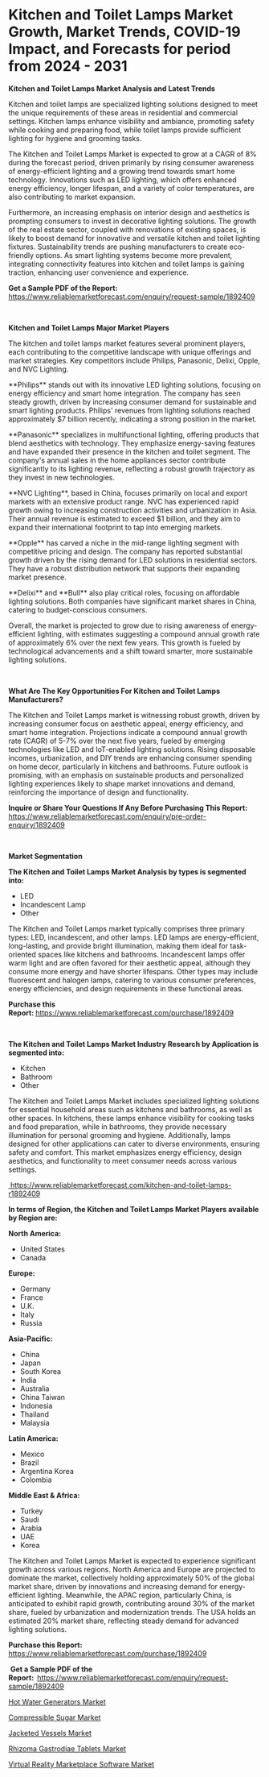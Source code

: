 <p><h1>Kitchen and Toilet Lamps Market Growth, Market Trends, COVID-19 Impact, and Forecasts for period from 2024 - 2031</h1></p><p><strong>Kitchen and Toilet Lamps Market Analysis and Latest Trends</strong></p>
<p><p>Kitchen and toilet lamps are specialized lighting solutions designed to meet the unique requirements of these areas in residential and commercial settings. Kitchen lamps enhance visibility and ambiance, promoting safety while cooking and preparing food, while toilet lamps provide sufficient lighting for hygiene and grooming tasks. </p><p>The Kitchen and Toilet Lamps Market is expected to grow at a CAGR of 8% during the forecast period, driven primarily by rising consumer awareness of energy-efficient lighting and a growing trend towards smart home technology. Innovations such as LED lighting, which offers enhanced energy efficiency, longer lifespan, and a variety of color temperatures, are also contributing to market expansion. </p><p>Furthermore, an increasing emphasis on interior design and aesthetics is prompting consumers to invest in decorative lighting solutions. The growth of the real estate sector, coupled with renovations of existing spaces, is likely to boost demand for innovative and versatile kitchen and toilet lighting fixtures. Sustainability trends are pushing manufacturers to create eco-friendly options. As smart lighting systems become more prevalent, integrating connectivity features into kitchen and toilet lamps is gaining traction, enhancing user convenience and experience.</p></p>
<p><strong>Get a Sample PDF of the Report:&nbsp;</strong> <a href="https://www.reliablemarketforecast.com/enquiry/request-sample/1892409?utm_campaign=1108&utm_medium=2&utm_source=Github&utm_content=ia&utm_term=24102024&utm_id=kitchen-and-toilet-lamps">https://www.reliablemarketforecast.com/enquiry/request-sample/1892409</a></p>
<p>&nbsp;</p>
<p><strong>Kitchen and Toilet Lamps Major Market Players</strong></p>
<p><p>The kitchen and toilet lamps market features several prominent players, each contributing to the competitive landscape with unique offerings and market strategies. Key competitors include Philips, Panasonic, Delixi, Opple, and NVC Lighting.</p><p>**Philips** stands out with its innovative LED lighting solutions, focusing on energy efficiency and smart home integration. The company has seen steady growth, driven by increasing consumer demand for sustainable and smart lighting products. Philips' revenues from lighting solutions reached approximately $7 billion recently, indicating a strong position in the market.</p><p>**Panasonic** specializes in multifunctional lighting, offering products that blend aesthetics with technology. They emphasize energy-saving features and have expanded their presence in the kitchen and toilet segment. The company's annual sales in the home appliances sector contribute significantly to its lighting revenue, reflecting a robust growth trajectory as they invest in new technologies.</p><p>**NVC Lighting**, based in China, focuses primarily on local and export markets with an extensive product range. NVC has experienced rapid growth owing to increasing construction activities and urbanization in Asia. Their annual revenue is estimated to exceed $1 billion, and they aim to expand their international footprint to tap into emerging markets.</p><p>**Opple** has carved a niche in the mid-range lighting segment with competitive pricing and design. The company has reported substantial growth driven by the rising demand for LED solutions in residential sectors. They have a robust distribution network that supports their expanding market presence.</p><p>**Delixi** and **Bull** also play critical roles, focusing on affordable lighting solutions. Both companies have significant market shares in China, catering to budget-conscious consumers.</p><p>Overall, the market is projected to grow due to rising awareness of energy-efficient lighting, with estimates suggesting a compound annual growth rate of approximately 6% over the next few years. This growth is fueled by technological advancements and a shift toward smarter, more sustainable lighting solutions.</p></p>
<p>&nbsp;</p>
<p><strong>What Are The Key Opportunities For Kitchen and Toilet Lamps Manufacturers?</strong></p>
<p><p>The Kitchen and Toilet Lamps market is witnessing robust growth, driven by increasing consumer focus on aesthetic appeal, energy efficiency, and smart home integration. Projections indicate a compound annual growth rate (CAGR) of 5-7% over the next five years, fueled by emerging technologies like LED and IoT-enabled lighting solutions. Rising disposable incomes, urbanization, and DIY trends are enhancing consumer spending on home decor, particularly in kitchens and bathrooms. Future outlook is promising, with an emphasis on sustainable products and personalized lighting experiences likely to shape market innovations and demand, reinforcing the importance of design and functionality.</p></p>
<p><strong>Inquire or Share Your Questions If Any Before Purchasing This Report:</strong> <a href="https://www.reliablemarketforecast.com/enquiry/pre-order-enquiry/1892409?utm_campaign=1108&utm_medium=2&utm_source=Github&utm_content=ia&utm_term=24102024&utm_id=kitchen-and-toilet-lamps">https://www.reliablemarketforecast.com/enquiry/pre-order-enquiry/1892409</a></p>
<p>&nbsp;</p>
<p><strong>Market Segmentation</strong></p>
<p><strong>The Kitchen and Toilet Lamps Market Analysis by types is segmented into:</strong></p>
<p><ul><li>LED</li><li>Incandescent Lamp</li><li>Other</li></ul></p>
<p><p>The Kitchen and Toilet Lamps market typically comprises three primary types: LED, incandescent, and other lamps. LED lamps are energy-efficient, long-lasting, and provide bright illumination, making them ideal for task-oriented spaces like kitchens and bathrooms. Incandescent lamps offer warm light and are often favored for their aesthetic appeal, although they consume more energy and have shorter lifespans. Other types may include fluorescent and halogen lamps, catering to various consumer preferences, energy efficiencies, and design requirements in these functional areas.</p></p>
<p><strong>Purchase this Report:&nbsp;</strong><a href="https://www.reliablemarketforecast.com/purchase/1892409?utm_campaign=1108&utm_medium=2&utm_source=Github&utm_content=ia&utm_term=24102024&utm_id=kitchen-and-toilet-lamps">https://www.reliablemarketforecast.com/purchase/1892409</a></p>
<p>&nbsp;</p>
<p><strong>The Kitchen and Toilet Lamps Market Industry Research by Application is segmented into:</strong></p>
<p><ul><li>Kitchen</li><li>Bathroom</li><li>Other</li></ul></p>
<p><p>The Kitchen and Toilet Lamps Market includes specialized lighting solutions for essential household areas such as kitchens and bathrooms, as well as other spaces. In kitchens, these lamps enhance visibility for cooking tasks and food preparation, while in bathrooms, they provide necessary illumination for personal grooming and hygiene. Additionally, lamps designed for other applications can cater to diverse environments, ensuring safety and comfort. This market emphasizes energy efficiency, design aesthetics, and functionality to meet consumer needs across various settings.</p></p>
<p><a href="https://www.reliablemarketforecast.com/kitchen-and-toilet-lamps-r1892409?utm_campaign=1108&utm_medium=2&utm_source=Github&utm_content=ia&utm_term=24102024&utm_id=kitchen-and-toilet-lamps">&nbsp;https://www.reliablemarketforecast.com/kitchen-and-toilet-lamps-r1892409</a></p>
<p><strong>In terms of Region, the Kitchen and Toilet Lamps Market Players available by Region are:</strong></p>
<p>
    <p> <strong> North America: </strong>
        <ul>
            <li>United States</li>
            <li>Canada</li>
        </ul>
        </p> 
    <p> <strong> Europe: </strong>
        <ul>
            <li>Germany</li>
            <li>France</li>
            <li>U.K.</li>
            <li>Italy</li>
            <li>Russia</li>
        </ul>
        </p> 
    <p> <strong> Asia-Pacific: </strong>
        <ul>
            <li>China</li>
            <li>Japan</li>
            <li>South Korea</li>
            <li>India</li>
            <li>Australia</li>
            <li>China Taiwan</li>
            <li>Indonesia</li>
            <li>Thailand</li>
            <li>Malaysia</li>
        </ul>
        </p> 
    <p> <strong> Latin America: </strong>
        <ul>
            <li>Mexico</li>
            <li>Brazil</li>
            <li>Argentina Korea</li>
            <li>Colombia</li>
        </ul>
        </p> 
    <p> <strong> Middle East & Africa: </strong>
        <ul>
            <li>Turkey</li>
            <li>Saudi</li>
            <li>Arabia</li>
            <li>UAE</li>
            <li>Korea</li>
        </ul>
    </p>
    </p>
<p><p>The Kitchen and Toilet Lamps Market is expected to experience significant growth across various regions. North America and Europe are projected to dominate the market, collectively holding approximately 50% of the global market share, driven by innovations and increasing demand for energy-efficient lighting. Meanwhile, the APAC region, particularly China, is anticipated to exhibit rapid growth, contributing around 30% of the market share, fueled by urbanization and modernization trends. The USA holds an estimated 20% market share, reflecting steady demand for advanced lighting solutions.</p></p>
<p><strong>Purchase this Report: </strong><a href="https://www.reliablemarketforecast.com/purchase/1892409?utm_campaign=1108&utm_medium=2&utm_source=Github&utm_content=ia&utm_term=24102024&utm_id=kitchen-and-toilet-lamps">https://www.reliablemarketforecast.com/purchase/1892409</a></p>
<p>&nbsp;<strong>Get a Sample PDF of the Report:&nbsp;&nbsp;</strong><a href="https://www.reliablemarketforecast.com/enquiry/request-sample/1892409?utm_campaign=1108&utm_medium=2&utm_source=Github&utm_content=ia&utm_term=24102024&utm_id=kitchen-and-toilet-lamps">https://www.reliablemarketforecast.com/enquiry/request-sample/1892409</a></p>
<p><strong></strong></p>
<p><p><a href="https://issuu.com/reportprime-2/docs/hot-water-generators-market-size-20_116abc9581cc6d?utm_campaign=1108&utm_medium=2&utm_source=Github&utm_content=ia&utm_term=24102024&utm_id=kitchen-and-toilet-lamps">Hot Water Generators Market</a></p><p><a href="https://github.com/radmanjxendrisczn/Market-Research-Report-List-1/blob/main/compressible-sugar-market.md?utm_campaign=1108&utm_medium=2&utm_source=Github&utm_content=ia&utm_term=24102024&utm_id=kitchen-and-toilet-lamps">Compressible Sugar Market</a></p><p><a href="https://issuu.com/reportprime-2/docs/jacketed-vessels-market-size-2030.p_021eca70ca9014?utm_campaign=1108&utm_medium=2&utm_source=Github&utm_content=ia&utm_term=24102024&utm_id=kitchen-and-toilet-lamps">Jacketed Vessels Market</a></p><p><a href="https://github.com/habinadmshaulz/Market-Research-Report-List-1/blob/main/rhizoma-gastrodiae-tablets-market.md?utm_campaign=1108&utm_medium=2&utm_source=Github&utm_content=ia&utm_term=24102024&utm_id=kitchen-and-toilet-lamps">Rhizoma Gastrodiae Tablets Market</a></p><p><a href="https://www.linkedin.com/pulse/market-leaders-laggards-global-virtual-reality-marketplace-software-fvq8e?utm_campaign=1108&utm_medium=2&utm_source=Github&utm_content=ia&utm_term=24102024&utm_id=kitchen-and-toilet-lamps">Virtual Reality Marketplace Software Market</a></p></p>